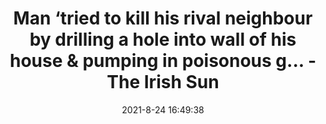 ---
"title": "Man ‘tried to kill his rival neighbour by drilling a hole into wall of his house &amp; pumping in poisonous g... - The Irish Sun"
"date": "2021-8-24 16:49:38"
"feed_name": "GOOGLENEWSDRILLING"
"feed_website": "https://news.google.com/search?q=drilling%2Bincident&hl=en-US&gl=US&ceid=US:en"
"feed_rss": "https://news.google.com/rss/search?q=drilling%2Bincident&hl=en-US&gl=US&ceid=US:en"
"link": "https://www.thesun.ie/news/7495249/man-tried-kill-neighbour-drilling-hole-poisonous-gas/"
"file": "_posts/2021-1-1-b4b9c7ef2da2a35e2afaf5be44a90ccaf77cfedf.md"
"accident": "1"
"drilling": "0"
---